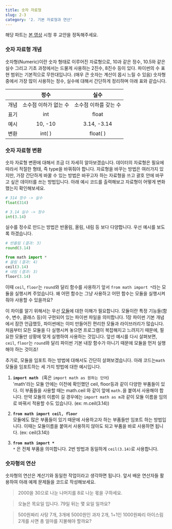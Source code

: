 ```yaml
---
title: 숫자 자료형
slug: 2-3
category: '2. 기본 자료형과 연산'
---
```


해당 파트는 [본 영상](https://www.youtube.com/watch?v=7wCcskd_wO8&list=PLGPF8gvWLYypeEoFNTfSHdFL5WRLAfmmm&index=7) 시청 후 교안을 정독해주세요. 

### 숫자 자료형 개념 
숫자형(Numeric)이란 숫자 형태로 이루어진 자료형으로, 10과 같은 정수, 10.5와 같은 실수 그리고 기초 과정에서는 드물게 사용하는 2진수, 8진수 등이 있다. 파이썬의 수 표현 범위는 기본적으로 무한대입니다. (매우 큰 숫자는 계산이 몹시 느릴 수 있음) 숫자형 중에서 가장 많이 사용하는 정수, 실수에 대해서 간단하게 정리하며 아래 표와 같습니다. 

||정수|실수|
|:--:|:-----:|:-----:|
|개념|소수점 이하가 없는 수|소수점 이하를 갖는 수|
|표기|int|float|
|예시|10, -10|3.14, -3.14|
|변환|int( )|float( )|

### 숫자 자료형 변환
숫자 자료형 변환에 대해서 조금 더 자세히 알아보겠습니다. 데이터의 자료형은 필요에 따라서 적절한 형태, 즉 type을 바꿔줘야 합니다. 자료형을 바꾸는 방법은 여러가지 있지만, 가장 간단하게 바꿀 수 있는 방법은 바꾸고자 하는 자료형을 쓰고 괄호 안에 바꾸고 싶은 데이터를 쓰는 방법입니다. 아래 예시 코드를 출력해보고 자료형이 어떻게 변화했는지 확인해보세요. 
```python
# 314 정수 -> 실수
float(314)

# 3.14 실수 -> 정수
int(3.14)
```
실수를 정수로 만드는 방법은 반올림, 올림, 내림 등 보다 다양합니다. 우선 예시를 보도록 하겠습니다. 
```python
# 반올림 (결과: 3)
round(3.14)

from math import *
# 올림 (결과: 4)
ceil(3.14)
# 내림 (결과: 3)
floor(3.14)
```

이때 `ceil`, `floor`는 `round`와 달리 함수를 사용하기 앞서  `from math import *`라는 모듈을 실행시켜 주었습니다. 왜 어떤 함수는 그냥 사용하고 어떤 함수는 모듈을 실행시켜줘야 사용할 수 있을까요?

이 차이를 알기 위해서는 우선 <u>모듈</u>에 대한 이해가 필요합니다. 모듈이란 특정 기능들(함수, 변수, 클래스 등)이 구현되어 있는 파이썬 파일을 의미합니다. 1장 파이썬 기본 개념에서 잠깐 언급했듯, 파이썬에는 이미 만들어진 편리한 모듈과 라이브러리가 많습니다. 처음부터 모든 모듈을 다 실행시켜 놓으면 프로그램이 복잡해지고 느려지기 때문에, 필요한 모듈만 상황에 맞게 실행하여 사용하는 것입니다. 
앞선 예시를 다시 살펴보면, `ceil`, `floor`는 `round`와 달리 파이썬 기본 내장 함수가 아니기 때문에 모듈을 먼저 실행해야 하는 것이죠!

추가로, 모듈을 임포트 하는 방법에 대해서도 간단히 살펴보겠습니다.  아래 코드는`math`모듈을 임포트하는 세 가지 방법에 대한 예시입니다. 

1. **`import math `** (혹은 `import math as 원하는 단어`)   
'math'라는 모듈 안에는 이전에 확인했던 ceil, floor등과 같이 다양한 부품들이 있다. 이 부품들을 사용할 때는 math.ceil 와 같이  앞에 `math.`을 붙여서 사용해야 합니다. 만약 모듈의 이름이 길 경우에는 `import math as m`과 같이 모듈 이름을 임의로 바꿔서 적용할 수도 있습니다. (ex: m.ceil(3.14))       
 
2. **`from math import ceil, floor`**      
모듈에도 많은 부품들이 있기 때문에 사용하고자 하는 부품들만 임포트 하는 방법입니다. 이때는 모듈이름을 붙여서 사용하지 않아도 되고 부품을 바로 사용하면 됩니다.  (ex: ceil(3.14))        

3. **`from math import * `**       
`*` 은 전체 부품을 의미합니다.  2번 방법과 동일하게 `ceil(3.14)`로 사용합니다.       

### 숫자형의 연산
숫자형의 연산은 계산기와 동일한 작업이라고 생각하면 됩니다. 앞서 배운 연산자들 활용하여 아래 예제 문제들을 코드로 작성해보세요.

> 2000을 30으로 나눈 나머지를 8로 나눈 몫을 구하세요.

> 오늘은 목요일 입니다. 79일 뒤는 몇 요일 일까요?

> 500원짜리 사탕 7개, 3개에 5000원인 과자 2개, 1+1인 1000원짜리 아이스림 2개를 사면 총 얼마를 지불해야 할까요? 





